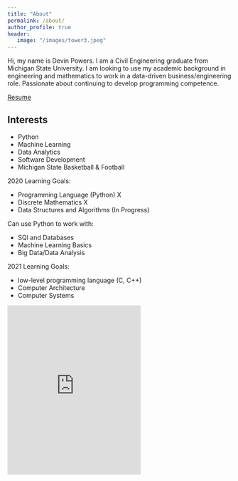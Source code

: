 ```yaml
---
title: "About"
permalink: /about/
author_profile: true
header:
   image: "/images/tower3.jpeg"
---
```


Hi, my name is Devin Powers. I am a Civil Engineering graduate from Michigan State University. I am looking to use my academic background in engineering and mathematics to work in a data-driven business/engineering role. Passionate about continuing to develop programming competence.


[Resume](/resume/Devin_Powers_Resume.pdf)

## Interests

* Python
* Machine Learning
* Data Analytics
* Software Development
* Michigan State Basketball & Football

2020 Learning Goals:

- Programming Language (Python) X
- Discrete Mathematics   X
- Data Structures and Algorithms (In Progress)


Can use Python to work with:
- SQl and Databases
- Machine Learning Basics
- Big Data/Data Analysis




2021 Learning Goals:

- low-level programming language (C, C++)
- Computer Architecture
- Computer Systems






<iframe src="https://open.spotify.com/embed/playlist/1VEjjmVIpu2vWIgrs6u7hb" width="300" height="380" frameborder="0" allowtransparency="true" allow="encrypted-media"></iframe>

